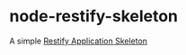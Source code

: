 node-restify-skeleton
=====================

A simple [Restify Application Skeleton](https://github.com/ria-com/node-restify-skeleton)
